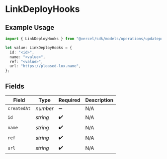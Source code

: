 # LinkDeployHooks

## Example Usage

```typescript
import { LinkDeployHooks } from "@vercel/sdk/models/operations/updateprojectdatacache.js";

let value: LinkDeployHooks = {
  id: "<id>",
  name: "<value>",
  ref: "<value>",
  url: "https://pleased-lox.name",
};
```

## Fields

| Field              | Type               | Required           | Description        |
| ------------------ | ------------------ | ------------------ | ------------------ |
| `createdAt`        | *number*           | :heavy_minus_sign: | N/A                |
| `id`               | *string*           | :heavy_check_mark: | N/A                |
| `name`             | *string*           | :heavy_check_mark: | N/A                |
| `ref`              | *string*           | :heavy_check_mark: | N/A                |
| `url`              | *string*           | :heavy_check_mark: | N/A                |